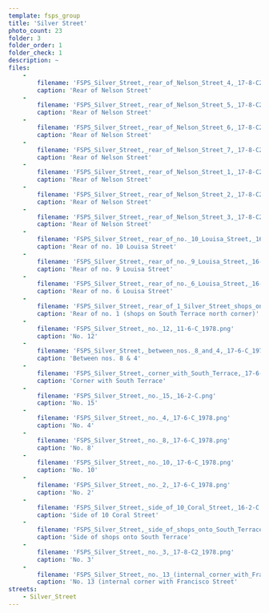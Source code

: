 ```yaml
---
template: fsps_group
title: 'Silver Street'
photo_count: 23
folder: 3
folder_order: 1
folder_check: 1
description: ~
files:
    -
        filename: 'FSPS_Silver_Street,_rear_of_Nelson_Street_4,_17-8-C2_1978.png'
        caption: 'Rear of Nelson Street'
    -
        filename: 'FSPS_Silver_Street,_rear_of_Nelson_Street_5,_17-8-C2_1978.png'
        caption: 'Rear of Nelson Street'
    -
        filename: 'FSPS_Silver_Street,_rear_of_Nelson_Street_6,_17-8-C2_1978.png'
        caption: 'Rear of Nelson Street'
    -
        filename: 'FSPS_Silver_Street,_rear_of_Nelson_Street_7,_17-8-C2_1978.png'
        caption: 'Rear of Nelson Street'
    -
        filename: 'FSPS_Silver_Street,_rear_of_Nelson_Street_1,_17-8-C2_1978.png'
        caption: 'Rear of Nelson Street'
    -
        filename: 'FSPS_Silver_Street,_rear_of_Nelson_Street_2,_17-8-C2_1978.png'
        caption: 'Rear of Nelson Street'
    -
        filename: 'FSPS_Silver_Street,_rear_of_Nelson_Street_3,_17-8-C2_1978.png'
        caption: 'Rear of Nelson Street'
    -
        filename: 'FSPS_Silver_Street,_rear_of_no._10_Louisa_Street,_16-1-A_1979.png'
        caption: 'Rear of no. 10 Louisa Street'
    -
        filename: 'FSPS_Silver_Street,_rear_of_no._9_Louisa_Street,_16-1-A_1979.png'
        caption: 'Rear of no. 9 Louisa Street'
    -
        filename: 'FSPS_Silver_Street,_rear_of_no._6_Louisa_Street,_16-1-A_1979.png'
        caption: 'Rear of no. 6 Louisa Street'
    -
        filename: 'FSPS_Silver_Street,_rear_of_1_Silver_Street_shops_on_South_Terrace_north_corner,_17-8-C2_1978.png'
        caption: 'Rear of no. 1 (shops on South Terrace north corner)'
    -
        filename: 'FSPS_Silver_Street,_no._12,_11-6-C_1978.png'
        caption: 'No. 12'
    -
        filename: 'FSPS_Silver_Street,_between_nos._8_and_4,_17-6-C_1978.png'
        caption: 'Between nos. 8 & 4'
    -
        filename: 'FSPS_Silver_Street,_corner_with_South_Terrace,_17-6-C_1978.png'
        caption: 'Corner with South Terrace'
    -
        filename: 'FSPS_Silver_Street,_no._15,_16-2-C.png'
        caption: 'No. 15'
    -
        filename: 'FSPS_Silver_Street,_no._4,_17-6-C_1978.png'
        caption: 'No. 4'
    -
        filename: 'FSPS_Silver_Street,_no._8,_17-6-C_1978.png'
        caption: 'No. 8'
    -
        filename: 'FSPS_Silver_Street,_no._10,_17-6-C_1978.png'
        caption: 'No. 10'
    -
        filename: 'FSPS_Silver_Street,_no._2,_17-6-C_1978.png'
        caption: 'No. 2'
    -
        filename: 'FSPS_Silver_Street,_side_of_10_Coral_Street,_16-2-C.png'
        caption: 'Side of 10 Coral Street'
    -
        filename: 'FSPS_Silver_Street,_side_of_shops_onto_South_Terrace,_17-8-C2_1978.png'
        caption: 'Side of shops onto South Terrace'
    -
        filename: 'FSPS_Silver_Street,_no._3,_17-8-C2_1978.png'
        caption: 'No. 3'
    -
        filename: 'FSPS_Silver_Street,_no._13_(internal_corner_with_Francisco_Street),_17-8-C2_1978.png'
        caption: 'No. 13 (internal corner with Francisco Street'
streets:
    - Silver_Street
---
```


